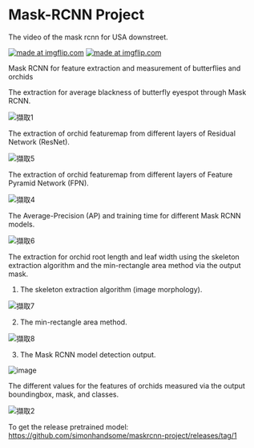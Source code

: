 # Mask-RCNN Project

The video of the mask rcnn for USA downstreet.

<a href="https://imgflip.com/gif/3hoy1q"><img src="https://i.imgflip.com/3hoy1q.gif" title="made at imgflip.com"/></a>
<a href="https://imgflip.com/gif/3howsk"><img src="https://i.imgflip.com/3howsk.gif" title="made at imgflip.com"/></a>

Mask RCNN for feature extraction and measurement of butterflies and orchids

The extraction for average blackness of butterfly eyespot through Mask RCNN.

![擷取1](https://user-images.githubusercontent.com/31026907/82220040-b74e0b00-9950-11ea-91df-419cf123ddf2.PNG)

The extraction of orchid featuremap from different layers of Residual Network (ResNet).

![擷取5](https://user-images.githubusercontent.com/31026907/82219899-853ca900-9950-11ea-8ff9-b1f024486807.PNG)

The extraction of orchid featuremap from different layers of Feature Pyramid Network (FPN).

![擷取4](https://user-images.githubusercontent.com/31026907/69710629-b1facb00-113a-11ea-808b-15d45ac37bb1.PNG)

The Average-Precision (AP) and training time for different Mask RCNN models.

![擷取6](https://user-images.githubusercontent.com/31026907/82221465-9dadc300-9952-11ea-879b-a3925689addd.PNG)

The extraction for orchid root length and leaf width using the skeleton extraction algorithm and the min-rectangle area method via the output mask.

1. The skeleton extraction algorithm (image morphology).

![擷取7](https://user-images.githubusercontent.com/31026907/82227829-df426c00-995a-11ea-9dfe-713c0ca31504.PNG)

2. The min-rectangle area method.

![擷取8](https://user-images.githubusercontent.com/31026907/82225372-b371b700-9957-11ea-888c-58620629b87d.PNG)

3. The Mask RCNN model detection output.

![image](https://user-images.githubusercontent.com/31026907/69708103-fa63ba00-1135-11ea-807f-002e5ea3c021.png)

The different values for the features of orchids measured via the output boundingbox, mask, and classes.

![擷取2](https://user-images.githubusercontent.com/31026907/69709188-ed47ca80-1137-11ea-814c-f2fd75cd9940.PNG)

To get the release pretrained model: https://github.com/simonhandsome/maskrcnn-project/releases/tag/1

